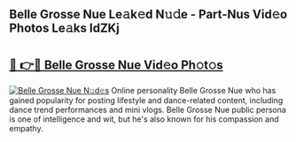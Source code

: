 ## Belle Grosse Nue Le𝚊k𝚎d N𝚞𝚍e - Part-Nus Vid𝚎o Photos Le𝚊ks IdZKj

# <h2><a href="http://fb3eul.evod.top/?m=Belle+Grosse+Nue">🔗 👉🔴 Belle Grosse Nue Vid𝚎o Ph𝚘t𝚘s</a></h2>

[![Belle Grosse Nue N𝚞d𝚎s](https://i.imgur.com/8V9OHl7.gif)](http://fb3eul.evod.top/?m=Belle+Grosse+Nue)
Online personality Belle Grosse Nue who has gained popularity for posting lifestyle and dance-related content, including dance trend performances and mini vlogs. Belle Grosse Nue public persona is one of intelligence and wit, but he's also known for his compassion and empathy. 
